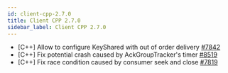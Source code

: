 ```yaml
---
id: client-cpp-2.7.0
title: Client CPP 2.7.0 
sidebar_label: Client CPP 2.7.0 
---
```


- [C++] Allow to configure KeyShared with out of order delivery [#7842](https://github.com/apache/pulsar/pull/7842)
- [C++] Fix potential crash caused by AckGroupTracker's timer [#8519](https://github.com/apache/pulsar/pull/8519)
- [C++] Fix race condition caused by consumer seek and close [#7819](https://github.com/apache/pulsar/pull/7819)
